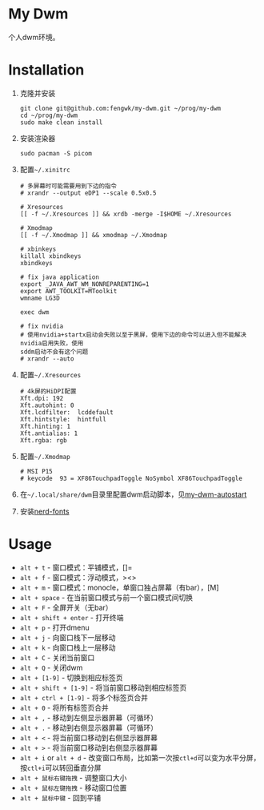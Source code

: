 # My Dwm

个人dwm环境。

# Installation

1. 克隆并安装

    ```shell
    git clone git@github.com:fengwk/my-dwm.git ~/prog/my-dwm
    cd ~/prog/my-dwm
    sudo make clean install
    ```

1. 安装渲染器

    ```shell
    sudo pacman -S picom
    ```

1. 配置`~/.xinitrc`

   ```shell
   # 多屏幕时可能需要用到下边的指令
   # xrandr --output eDP1 --scale 0.5x0.5

   # Xresources
   [[ -f ~/.Xresources ]] && xrdb -merge -I$HOME ~/.Xresources

   # Xmodmap
   [[ -f ~/.Xmodmap ]] && xmodmap ~/.Xmodmap

   # xbinkeys
   killall xbindkeys
   xbindkeys

   # fix java application
   export _JAVA_AWT_WM_NONREPARENTING=1
   export AWT_TOOLKIT=MToolkit
   wmname LG3D

   exec dwm

   # fix nvidia
   # 使用nvidia+startx启动会失败以至于黑屏，使用下边的命令可以进入但不能解决nvidia启用失败，使用
   sddm启动不会有这个问题
   # xrandr --auto
   ```

1. 配置`~/.Xresources`

   ```shell
   # 4k屏的HiDPI配置
   Xft.dpi: 192
   Xft.autohint: 0
   Xft.lcdfilter:  lcddefault
   Xft.hintstyle:  hintfull
   Xft.hinting: 1
   Xft.antialias: 1
   Xft.rgba: rgb
   ```

1. 配置`~/.Xmodmap`

   ```shell
   # MSI P15
   # keycode  93 = XF86TouchpadToggle NoSymbol XF86TouchpadToggle
   ```

1. 在`~/.local/share/dwm`目录里配置dwm启动脚本，见[my-dwm-autostart](https://github.com/fengwk/my-dwm-autostart)

1. 安装[nerd-fonts](https://github.com/ryanoasis/nerd-fonts)

# Usage

- `alt + t` - 窗口模式：平铺模式，[]=
- `alt + f` - 窗口模式：浮动模式，><>
- `alt + m` - 窗口模式：monocle，单窗口独占屏幕（有bar），[M]
- `alt + space` - 在当前窗口模式与前一个窗口模式间切换
- `alt + F` - 全屏开关（无bar）
- `alt + shift + enter` - 打开终端
- `alt + p` - 打开dmenu
- `alt + j` - 向窗口栈下一层移动
- `alt + k` - 向窗口栈上一层移动
- `alt + C` - 关闭当前窗口
- `alt + Q` - 关闭dwm
- `alt + [1-9]` - 切换到相应标签页
- `alt + shift + [1-9]` - 将当前窗口移动到相应标签页
- `alt + ctrl + [1-9]` - 将多个标签页合并
- `alt + 0` - 将所有标签页合并
- `alt + ,` - 移动到左侧显示器屏幕（可循环）
- `alt + .` - 移动到右侧显示器屏幕（可循环）
- `alt + <` - 将当前窗口移动到右侧显示器屏幕
- `alt + >` - 将当前窗口移动到右侧显示器屏幕
- `alt + i` or `alt + d` - 改变窗口布局，比如第一次按`ctl+d`可以变为水平分屏，按`ctl+i`可以转回垂直分屏
- `alt + 鼠标右键拖拽` - 调整窗口大小
- `alt + 鼠标左键拖拽` - 移动窗口位置
- `alt + 鼠标中键` - 回到平铺
